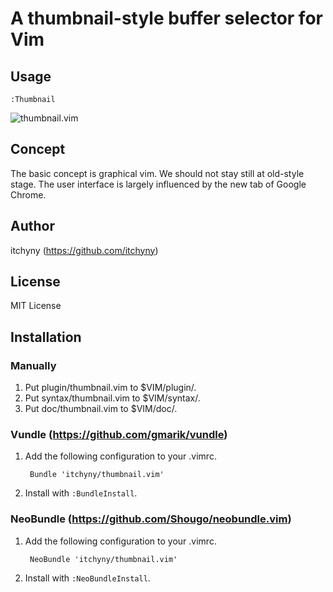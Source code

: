 # A thumbnail-style buffer selector for Vim
## Usage

    :Thumbnail

![thumbnail.vim](https://raw.github.com/itchyny/thumbnail.vim/master/image/image.png)

## Concept
The basic concept is graphical vim.
We should not stay still at old-style stage.
The user interface is largely influenced by the new tab of Google Chrome.

## Author
itchyny (https://github.com/itchyny)

## License
MIT License

## Installation
### Manually
1. Put plugin/thumbnail.vim to $VIM/plugin/.
2. Put syntax/thumbnail.vim to $VIM/syntax/.
3. Put doc/thumbnail.vim to $VIM/doc/.

### Vundle (https://github.com/gmarik/vundle)
1. Add the following configuration to your .vimrc.

        Bundle 'itchyny/thumbnail.vim'

2. Install with `:BundleInstall`.

### NeoBundle (https://github.com/Shougo/neobundle.vim)
1. Add the following configuration to your .vimrc.

        NeoBundle 'itchyny/thumbnail.vim'

2. Install with `:NeoBundleInstall`.

